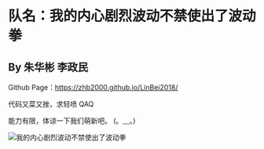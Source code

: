 # 队名：我的内心剧烈波动不禁使出了波动拳
## By 朱华彬 李政民
Github Page：https://zhb2000.github.io/LinBei2018/

代码又菜又挫，求轻喷 QAQ

能力有限，体谅一下我们萌新吧。 (。﹏。)

![我的内心剧烈波动不禁使出了波动拳](https://zhb2000.github.io/LinBei2018/about/p1.jpg)
